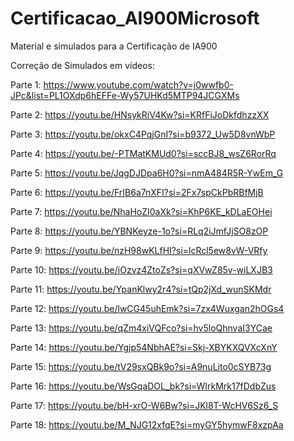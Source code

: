 # Certificacao_AI900Microsoft
Material e simulados para a Certificação de IA900

Correção de Simulados em vídeos:

Parte 1: https://www.youtube.com/watch?v=j0wwfb0-JPc&list=PL1OXdp6hEFFe-Wy57UHKd5MTP94JCGXMs

Parte 2: https://youtu.be/HNsykRiV4Kw?si=KRfFiJoDkfdhzzXX

Parte 3: https://youtu.be/okxC4PqjGnI?si=b9372_Uw5D8vnWbP

Parte 4: https://youtu.be/-PTMatKMUd0?si=sccBJ8_wsZ6RorRq

Parte 5: https://youtu.be/JqgDJDpa6H0?si=nmA484R5R-YwEm_G

Parte 6: https://youtu.be/FrIB6a7nXFI?si=2Fx7spCkPbRBfMjB

Parte 7: https://youtu.be/NhaHoZI0aXk?si=KhP6KE_kDLaEOHei

Parte 8: https://youtu.be/YBNKeyze-1o?si=RLq2iJmfJjSO8zOP

Parte 9: https://youtu.be/nzH98wKLfHI?si=lcRcl5ew8vW-VRfy

Parte 10: https://youtu.be/iOzvz4ZtoZs?si=qXVwZ85v-wiLXJB3

Parte 11: https://youtu.be/YpanKlwy2r4?si=tQp2jXd_wunSKMdr

Parte 12: https://youtu.be/lwCG45uhEmk?si=7zx4Wuxgan2hOGs4

Parte 13: https://youtu.be/qZm4xiVQFco?si=hv5loQhnvaI3YCae

Parte 14: https://youtu.be/Ygjp54NbhAE?si=Skj-XBYKXQVXcXnY

Parte 15: https://youtu.be/tV29sxQBk9o?si=A9nuLito0cSYB73g

Parte 16: https://youtu.be/WsGqaDOL_bk?si=WIrkMrk17fDdbZus

Parte 17: https://youtu.be/bH-xrO-W6Bw?si=JKl8T-WcHV6Sz6_S

Parte 18: https://youtu.be/M_NJG12xfqE?si=myGY5hymwF8xzpAa



